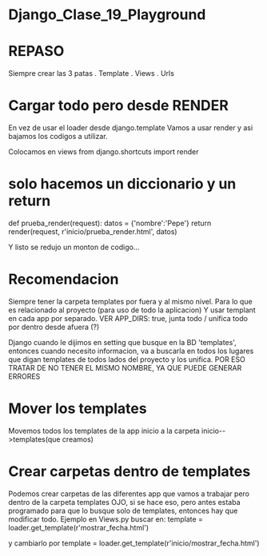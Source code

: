 # Django_Clase_19_Playground

# REPASO
Siempre crear las 3 patas
. Template
. Views
. Urls

# Cargar todo pero desde RENDER
En vez de usar el loader desde django.template
Vamos a usar render y asi bajamos los codigos a utilizar.

Colocamos en views 
    from django.shortcuts import render

# solo hacemos un diccionario y un return

def prueba_render(request):
    datos = {'nombre':'Pepe'}
    return render(request, r'inicio/prueba_render.html', datos) 


Y listo se redujo un monton de codigo...

# Recomendacion

Siempre tener la carpeta templates por fuera y al mismo nivel. Para lo que es relacionado al proyecto (para uso de todo la aplicacion)
Y usar templant en cada app por separado. VER APP_DIRS: true, junta todo  / unifica todo por dentro desde afuera (?)

Django cuando le dijimos en setting que busque en la BD 'templates', entonces cuando necesito informacion, va a buscarla en todos los lugares que digan templates de todos lados del proyecto y los unifica. POR ESO TRATAR DE NO TENER EL MISMO NOMBRE, YA QUE PUEDE GENERAR ERRORES

# Mover los templates
Movemos todos los templates de la app inicio a la carpeta inicio-->templates(que creamos)

# Crear carpetas dentro de templates
Podemos crear carpetas de las diferentes app que vamos a trabajar pero dentro de la carpeta templates
OJO, si se hace eso, pero antes estaba programado para que lo busque solo de templates, entonces hay que modificar todo.
Ejemplo en Views.py buscar en:
template = loader.get_template(r'mostrar_fecha.html')

y cambiarlo por 
template = loader.get_template(r'inicio/mostrar_fecha.html')